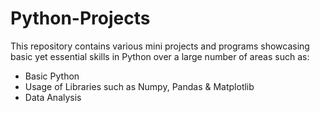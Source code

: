 # Python-Projects

This repository contains various mini projects and programs showcasing basic yet
essential skills in Python over a large number of areas such as:

* Basic Python
* Usage of Libraries such as Numpy, Pandas & Matplotlib
* Data Analysis
